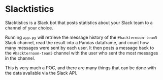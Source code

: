 # Slacktistics

Slacktistics is a Slack bot that posts statistics about your Slack team to a channel of your choice.

Running `app.py` will retrieve the message history of the `#hackternoon-team5` Slack channel, 
read the result into a Pandas dataframe, and count how many messages were sent by each user.
It then posts a message back to the `#hackternoon-team5` channel with the user who sent the most messages
in the channel.

This is very much a POC, and there are many things that can be done with the data available via the Slack API.
